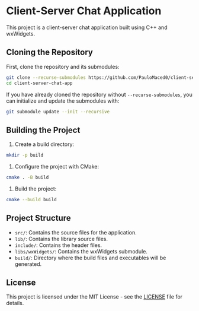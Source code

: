 # Client-Server Chat Application
This project is a client-server chat application built using C++ and wxWidgets.

## Cloning the Repository

First, clone the repository and its submodules:

```sh
git clone --recurse-submodules https://github.com/PauloMaced0/client-server-chat-app.git
cd client-server-chat-app
```

If you have already cloned the repository without `--recurse-submodules`, you can initialize and update the submodules with:

```sh
git submodule update --init --recursive
```

## Building the Project 

1. Create a build directory:

```sh
mkdir -p build
```

1. Configure the project with CMake:

```sh
cmake . -B build
```

1. Build the project:

```sh
cmake --build build
```

## Project Structure 

- `src/`: Contains the source files for the application.
- `lib/`: Contains the library source files.
- `include/`: Contains the header files.
- `libs/wxWidgets/`: Contains the wxWidgets submodule.
- `build/`: Directory where the build files and executables will be generated.

## License
This project is licensed under the MIT License - see the [LICENSE](LICENSE) file for details.
